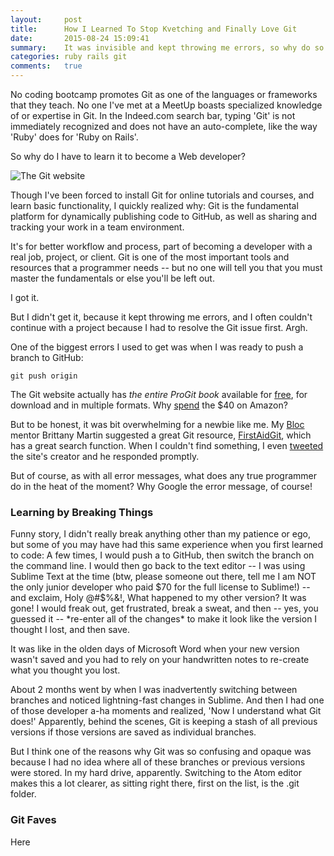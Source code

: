 ```yaml
---
layout:     post
title:      How I Learned To Stop Kvetching and Finally Love Git
date:       2015-08-24 15:09:41
summary:    It was invisible and kept throwing me errors, so why do so many developers swear by it?
categories: ruby rails git
comments:   true
---
```


No coding bootcamp promotes Git as one of the languages or frameworks that they teach.  No one I've met at a MeetUp boasts specialized knowledge of or expertise in Git. In the Indeed.com search bar, typing 'Git' is not immediately recognized and does not have an auto-complete, like the way 'Ruby' does for 'Ruby on Rails'.

So why do I have to learn it to become a Web developer?

![The Git website](http://i60.tinypic.com/244o2oi.jpg)

Though I've been forced to install Git for online tutorials and courses, and learn basic functionality, I quickly realized why:  Git is the fundamental platform for dynamically publishing code to GitHub, as well as sharing and tracking your work in a team environment.

It's for better workflow and process, part of becoming a developer with a real job, project, or client. Git is one of the most important tools and resources that a programmer needs -- but no one will tell you that you must master the fundamentals or else you'll be left out.

I got it.

But I didn't get it, because it kept throwing me errors, and I often couldn't continue with a project because I had to resolve the Git issue first.  Argh.

One of the biggest errors I used to get was when I was ready to push a branch to GitHub:
```
git push origin
```


The Git website actually has *the entire ProGit book* available for [free](http://git-scm.com/book/en/v2), for download and in multiple formats.  Why [spend](http://www.amazon.com/Pro-Git-Scott-Chacon/dp/1484200772?ie=UTF8&camp=1789&creative=9325&creativeASIN=1430218339&linkCode=as2&tag=git-sfconservancy-20) the $40 on Amazon?

But to be honest, it was  bit overwhelming for a newbie like me.  My [Bloc](https://www.bloc.io/web-development-bootcamp) mentor Brittany Martin suggested a great Git resource, [FirstAidGit](http://www.firstaidgit.io), which has a great search function.  When I couldn't find something, I even [tweeted](http://twitter.com/magalhini) the site's creator and he responded promptly.

But of course, as with all error messages, what does any true programmer do in the heat of the moment?  Why Google the error message, of course!

<h3>Learning by Breaking Things</h3>
Funny story, I didn't really break anything other than my patience or ego, but some of you may have had this same experience when you first learned to code:  A few times, I would push a to GitHub, then switch the branch on the command line.  I would then go back to the text editor -- I was using Sublime Text at the time (btw, please someone out there, tell me I am NOT the only junior developer who paid $70 for the full license to Sublime!) -- and exclaim, Holy @#$%&!, What happened to my other version? It was gone! I would freak out, get frustrated, break a sweat, and then -- yes, you guessed it -- *re-enter all of the changes* to make it look like the version I thought I lost, and then save.

It was like in the olden days of Microsoft Word when your new version wasn't saved and you had to rely on your handwritten notes to re-create what you thought you lost.

About 2 months went by when I was inadvertently switching between branches and noticed lightning-fast changes in Sublime. And then I had one of those developer a-ha moments and realized, 'Now I understand what Git does!'  Apparently, behind the scenes, Git is keeping a stash of all previous versions if those versions are saved as individual branches.

But I think one of the reasons why Git was so confusing and opaque was because I had no idea where all of these branches or previous versions were stored. In my hard drive, apparently. Switching to the Atom editor makes this a lot clearer, as sitting right there, first on the list, is the .git folder.  

<h3>Git Faves</h3>
Here
